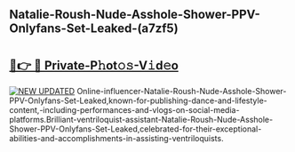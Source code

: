 ## Natalie-Roush-Nude-Asshole-Shower-PPV-Onlyfans-Set-Leaked-(a7zf5)


# <h2><a href="https://mediaupload.pro?-19M">🔗👉 🔴 Private-P𝚑ot𝚘𝚜-V𝚒d𝚎o</a></h2>

[![NEW UPDATED](https://i.imgur.com/0qMVB7G.gif)](https://mediaupload.pro?-19M)
Online-influencer-Natalie-Roush-Nude-Asshole-Shower-PPV-Onlyfans-Set-Leaked,known-for-publishing-dance-and-lifestyle-content,-including-performances-and-vlogs-on-social-media-platforms.Brilliant-ventriloquist-assistant-Natalie-Roush-Nude-Asshole-Shower-PPV-Onlyfans-Set-Leaked,celebrated-for-their-exceptional-abilities-and-accomplishments-in-assisting-ventriloquists.  